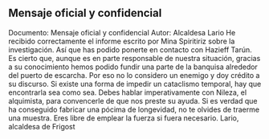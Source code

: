 ## Mensaje oficial y confidencial
Documento: Mensaje oficial y confidencial
Autor: Alcaldesa Lario
He recibido correctamente el informe escrito por Mina Spiritiriz sobre la investigación.
Así que has podido ponerte en contacto con Hazieff Tarún. Es cierto que, aunque es en parte responsable de nuestra situación, gracias a su conocimiento hemos podido fundir una parte de la banquisa alrededor del puerto de escarcha. Por eso no lo considero un enemigo y doy crédito a su discurso.
Si existe una forma de impedir un cataclismo temporal, hay que encontrarla sea como sea.
Debes hablar imperativamente con Nileza, el alquimista, para convencerle de que nos preste su ayuda. Si es verdad que ha conseguido fabricar una pócima de longevidad, no te olvides de traerme una muestra.
Eres libre de emplear la fuerza si fuera necesario.
Lario, alcaldesa de Frigost
